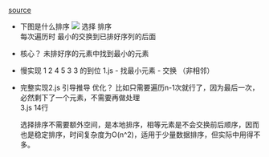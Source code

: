 [source](https://juejin.cn/post/6844903934620860429)

- 下图是什么排序
    ![](https://p1-jj.byteimg.com/tos-cn-i-t2oaga2asx/gold-user-assets/2019/9/4/16cf9f5e769dae05~tplv-t2oaga2asx-watermark.awebp)
    选择 排序   
    每次遍历时  最小的交换到已排好序列的后面

- 核心？
    未排好序的元素中找到最小的元素

- 慢实现 1 2  4  5 3   3 的到位 
    1.js 
        - 找最小元素
        - 交换 （非相邻）

- 完整实现2.js
    引导推导
    优化？
    比如只需要遍历n-1次就行了，因为最后一次，必然剩下了一个元素，不需要再做处理  
    3.js  14行

    选择排序不需要额外空间，是本地排序，相等元素是不会交换前后顺序，因而也是稳定排序，时间复杂度为O(n^2)，适用于少量数据排序，但实际中用得不多。


    